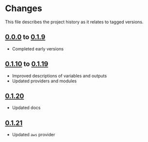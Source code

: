 # Changes
This file describes the project history as it relates to tagged versions.

## [0.0.0](.) to [0.1.9](.)
- Completed early versions

## [0.1.10](.) to [0.1.19](.)
- Improved descriptions of variables and outputs
- Updated providers and modules

## [0.1.20](.)
- Updated docs

## [0.1.21](.)
- Updated `aws` provider
